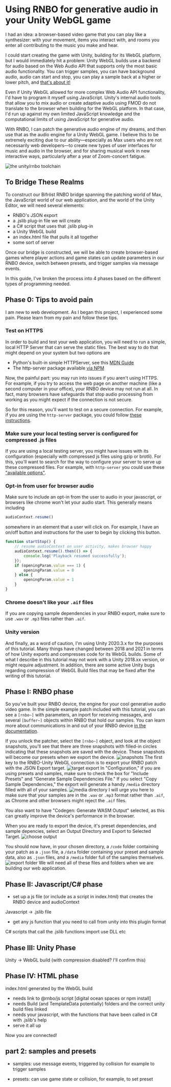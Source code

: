 # Using RNBO for generative audio in your Unity WebGL game


I had an idea: a browser-based video game that you can play like a synthesizer: with your movement, items you interact with, and rooms you enter all contributing to the music you make and hear. 

I could start creating the game with Unity, building for its WebGL platform, but I would immediately hit a problem: Unity WebGL builds use a backend for audio based on the Web Audio API that supports only the most basic audio functionality. You can trigger samples, you can have background audio, audio can start and stop, you can play a sample back at a higher or lower pitch, and [that's about it!](https://docs.unity3d.com/Manual/webgl-audio.html)

Even if Unity WebGL allowed for more complex Web Audio API functionality, I'd have to program it myself using JavaScript. Unity's internal audio tools that allow you to mix audio or create adaptive audio using FMOD do not translate to the browser when building for the WebGL platform. In that case, I'd run up against my own limited JavaScript knowledge and the computational limits of using JavaScript for generative audio.

With RNBO, I can patch the generative audio engine of my dreams, and then use that as the audio engine for a Unity WebGL game. I believe this to be extremely exciting due to our ability—especially as Max users who are not necessarily web developers—to create new types of user interfaces for music and audio in the browser, and for sharing musical work in new interactive ways, particularly after a year of Zoom-concert fatigue. 

![the unity/rnbo toolchain](img/map-placeholder.png)

## To Bridge These Realms

To construct our Bifröst RNBO bridge spanning the patching world of Max, the JavaScript world of our web application, and the world of the Unity Editor, we will need several elements:

- RNBO's JSON export
- a .jslib plug-in file we will create
- a C# script that uses that .jslib plug-in
- a Unity WebGL build
- an index.html file that pulls it all together
- some sort of server

Once our bridge is constructed, we will be able to create browser-based games where player actions and game states can update parameters in our RNBO device, switch between presets, and trigger samples via message events.

In this guide, I've broken the process into 4 phases based on the different types of programming needed.


## Phase 0: Tips to avoid pain

I am new to web development. As I began this project, I experienced some pain. Please learn from my pain and follow these tips.

### Test on HTTPS

In order to build and test your web application, you will need to run a simple, local HTTP Server that can serve the static files. The best way to do that might depend on your system but two options are

- Python's built-in simple HTTPServer, see this [MDN Guide](https://developer.mozilla.org/en-US/docs/Learn/Common_questions/set_up_a_local_testing_server)
- The http-server package available [via NPM](https://www.npmjs.com/package/http-server)

Now, the painful part: you may run into issues if you aren't using HTTPS. For example, if you try to access the web page on another machine (like a second computer in your office), your RNBO device may not run at all. In fact, many browsers have safeguards that stop audio processing from working as you might expect if the connection is not secure.

So for this reason, you'll want to test on a secure connection. For example, if you are using the `http-server` package, you could follow [these instructions](https://www.npmjs.com/package/http-server#tlsssl).

### Make sure your local testing server is configured for compressed .js files

If you are using a local testing server, you might have issues with its configuration (especially with compressed js files using gzip or brotli). For this, you'll want to search for the way to configure your server to serve up these compressed files. For example, with `http-server` you could use these ["available options"](https://www.npmjs.com/package/http-server#available-options).

### Opt-in from user for browser audio

Make sure to include an opt-in from the user to audio in your javascript, or browsers like chrome won't let your audio start. This generally means including

```js
audioContext.resume()
```
somewhere in an element that a user will click on. For example, I have an on/off button and instructions for the user to begin by clicking this button. 

```js
function startStop() {
    // resume audioContext on user activity, makes browser happy
    audioContext.resume().then(() => {
        console.log('Playback resumed successfully');
    });
    if (openingParam.value === 1) {
        openingParam.value = 0
    } else {
        openingParam.value = 1
    }
}
```

### Chrome doesn't like your `.aif` files

If you are copying sample dependencies in your RNBO export, make sure to use `.wav` or `.mp3` files rather than `.aif`. 

### Unity version

And finally, as a word of caution, I'm using Unity 2020.3.x for the purposes of this tutorial. Many things have changed between 2018 and 2021 in terms of how Unity exports and compresses code for its WebGL builds. Some of what I describe in this tutorial may not work with a Unity 2018.xx version, or might require adjustment. In addition, there are some active Unity bugs regarding compression of WebGL Build files that may be fixed after the writing of this tutorial.


## Phase I: RNBO phase

So you've built your RNBO device, the engine for your cool generative audio video game. In the simple example patch included with this tutorial, you can see a `[rnbo~]` with parameters, an inport for receiving messages, and several `[buffer~]` objects within RNBO that hold our samples. You can learn more about communications in and out of your RNBO device [in the documentation](https://rnbo.cycling74.com/docs/rnbo_communications_topic?v=).

If you unlock the patcher, select the `[rnbo~]` object, and look at the object snapshots, you'll see that there are three snapshots with filled-in circles indicating that these snapshots are saved with the device. These snapshots will become our presets when we export the device.
![snapshots](/img/snapshots.png)
The first key to the RNBO-Unity WebGL connection is to export your RNBO patch with the JSON Export target. 
![target export](/img/JSON.png)
In "Configuration," if you are using presets and samples, make sure to check the box for "Include Presets" and "Generate Sample Dependencies File." If you select "Copy Sample Dependencies," the export will generate a handy `/media` directory filled with all of your samples. 
![media directory](/img/media.png)
I will urge you here to make sure that your samples are in the `.wav` or `.mp3` format rather than `.aif`, as Chrome and other browsers might reject the `.aif` files. 

You also want to have "Codegen: Generate WASM Output" selected, as this can greatly improve the device's performance in the browser.

When you are ready to export the device, it's preset dependencies, and sample depencies, select an Output Directory and Export to Selected Target.
![choose output](/img/output.png)

You should now have, in your chosen directory, a `/code` folder containing your patch as a `.json` file, a `/data` folder containing your preset and sample data, also as `.json` files, and a `/media` folder full of the samples themselves.
![export folder](/img/export.png)
We will need all of these files and folders when we are building our web application. 

## Phase II: Javascript/C# phase

- set up a js file (or include as a script in index.html) that creates the RNBO device and audioContext

Javascript -> .jslib file
- get any js function that you need to call from unity into this plugin format

C# scripts that call the .jslib functions import use DLL etc 

## Phase III: Unity Phase

Unity -> WebGL build (with compression disabled? I'll confirm this)

## Phase IV: HTML phase

index.html generated by the WebGL build
- needs link to @rnbo/js script [digital ocean spaces or npm install]
- needs Build (and TemplateData potentially) folders and the correct unity build files linked
- needs your javascript, with the functions that have been called in C# with .jslib's help
- serve it all up

Now you are connected!

## part 2: samples and presets

- samples: use message events, triggered by collision for example to trigger samples

- presets: can use game state or collision, for example, to set preset 